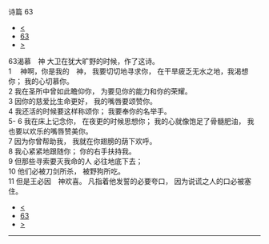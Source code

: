 ﻿





 诗篇 63




* [<](bible/PSA062.md)
* [63](bible/PSA.md)
* [>](bible/PSA064.md)



 
63渴慕　神 大卫在犹大旷野的时候，作了这诗。  
1 　神啊，你是我的　神， 我要切切地寻求你， 在干旱疲乏无水之地，我渴想你； 我的心切慕你。  
2 我在圣所中曾如此瞻仰你， 为要见你的能力和你的荣耀。  
3 因你的慈爱比生命更好， 我的嘴唇要颂赞你。  
4 我还活的时候要这样称颂你； 我要奉你的名举手。     
5-
6 我在床上记念你， 在夜更的时候思想你； 我的心就像饱足了骨髓肥油， 我也要以欢乐的嘴唇赞美你。  
7 因为你曾帮助我， 我就在你翅膀的荫下欢呼。  
8 我心紧紧地跟随你； 你的右手扶持我。     
9 但那些寻索要灭我命的人 必往地底下去；  
10 他们必被刀剑所杀， 被野狗所吃。  
11 但是王必因　神欢喜。 凡指着他发誓的必要夸口， 因为说谎之人的口必被塞住。 
* [<](bible/PSA062.md)
* [63](bible/PSA.md)
* [>](bible/PSA064.md)





---









